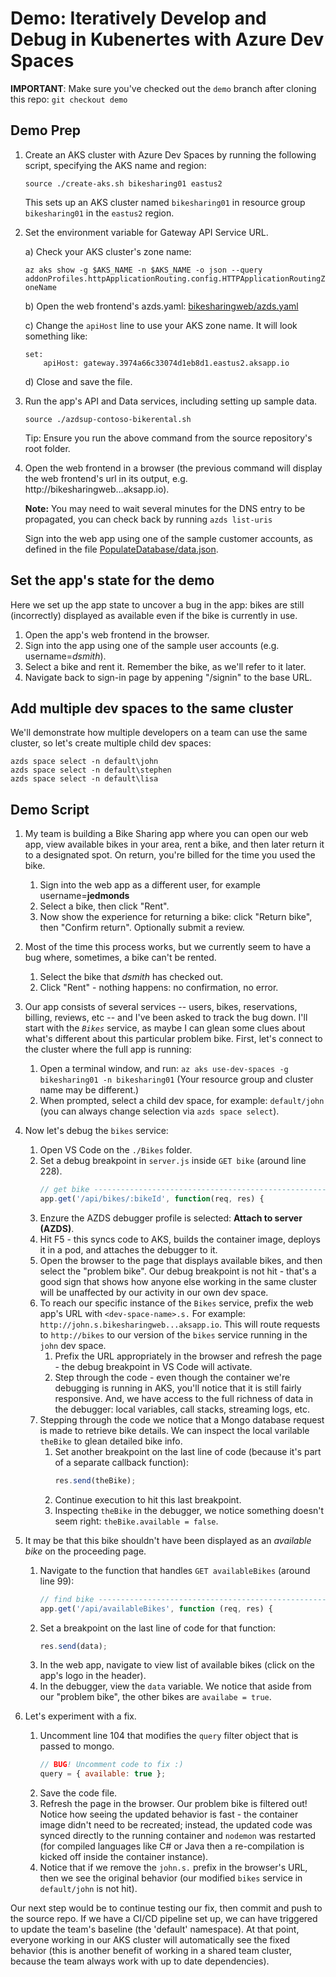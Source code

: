 # Demo: Iteratively Develop and Debug in Kubenertes with Azure Dev Spaces

**IMPORTANT**: Make sure you've checked out the `demo` branch after cloning this repo: `git checkout demo`

## Demo Prep

1. Create an AKS cluster with Azure Dev Spaces by running the following script, specifying the AKS name and region:
    
    ```
    source ./create-aks.sh bikesharing01 eastus2
    ```

    This sets up an AKS cluster named `bikesharing01` in resource group `bikesharing01` in the `eastus2` region.

2. Set the environment variable for Gateway API Service URL.

    a) Check your AKS cluster's zone name: 
    
    `az aks show -g $AKS_NAME -n $AKS_NAME -o json --query addonProfiles.httpApplicationRouting.config.HTTPApplicationRoutingZoneName`

    b) Open the web frontend's azds.yaml: [bikesharingweb/azds.yaml](bikesharingweb/azds.yaml)

    c) Change the `apiHost` line to use your AKS zone name. It will look something like:
        
    ```
    set:
        apiHost: gateway.3974a66c33074d1eb8d1.eastus2.aksapp.io
    ```
    d) Close and save the file.

3. Run the app's API and Data services, including setting up sample data.

    ```
    source ./azdsup-contoso-bikerental.sh
    ``` 
    Tip: Ensure you run the above command from the source repository's root folder.

4. Open the web frontend in a browser (the previous command will display the web frontend's url in its output, e.g. http://bikesharingweb...aksapp.io). 

    **Note:** You may need to wait several minutes for the DNS entry to be propagated, you can check back by running `azds list-uris`

    Sign into the web app using one of the sample customer accounts, as defined in the file [PopulateDatabase/data.json](PopulateDatabase/data.json).


## Set the app's state for the demo
Here we set up the app state to uncover a bug in the app: bikes are still (incorrectly) displayed as available even if the bike is currently in use.
1. Open the app's web frontend in the browser.
1. Sign into the app using one of the sample user accounts (e.g. username=*dsmith*).
1. Select a bike and rent it. Remember the bike, as we'll refer to it later.
1. Navigate back to sign-in page by appening "/signin" to the base URL.

## Add multiple dev spaces to the same cluster
We'll demonstrate how multiple developers on a team can use the same cluster, so let's create multiple child dev spaces:
```
azds space select -n default\john
azds space select -n default\stephen
azds space select -n default\lisa
```

## Demo Script
 
1. My team is building a Bike Sharing app where you can open our web app, view available bikes in your area, rent a bike, and then later return it to a designated spot. On return, you're billed for the time you used the bike.
    1. Sign into the web app as a different user, for example username=**jedmonds**
    1. Select a bike, then click "Rent".
    1. Now show the experience for returning a bike: click "Return bike", then "Confirm return". Optionally submit a review.
1. Most of the time this process works, but we currently seem to have a bug where, sometimes, a bike can't be rented.
    1. Select the bike that *dsmith* has checked out.
    1. Click "Rent" - nothing happens: no confirmation, no error.
1. Our app consists of several services -- users, bikes, reservations, billing, reviews, etc -- and I've been asked to track the bug down. I'll start with the *`Bikes`* service, as maybe I can glean some clues about what's different about this particular problem bike. First, let's connect to the cluster where the full app is running:
    1. Open a terminal window, and run: `az aks use-dev-spaces -g bikesharing01 -n bikesharing01` (Your resource group and cluster name may be different.)
    1. When prompted, select a child dev space, for example: `default/john` (you can always change selection via `azds space select`).
    
1. Now let's debug the `bikes` service:
    1. Open VS Code on the `./Bikes` folder.
    1. Set a debug breakpoint in `server.js` inside `GET bike` (around line 228).
        ``` javascript
        // get bike ------------------------------------------------------------
        app.get('/api/bikes/:bikeId', function(req, res) {
        ```
    1. Enzure the AZDS debugger profile is selected: **Attach to server (AZDS)**.
    1. Hit F5 - this syncs code to AKS, builds the container image, deploys it in a pod, and attaches the debugger to it.
    1. Open the browser to the page that displays available bikes, and then select the "problem bike". Our debug breakpoint is not hit - that's a good sign that shows how anyone else working in the same cluster will be unaffected by our activity in our own dev space. 
    1. To reach our specific instance of the `Bikes` service, prefix the web app's URL  with `<dev-space-name>.s.` For example: `http://john.s.bikesharingweb...aksapp.io`. This will route requests to `http://bikes` to our version of the `bikes` service running in the `john` dev space.
        1. Prefix the URL appropriately in the browser and refresh the page - the debug breakpoint in VS Code will activate.
        1. Step through the code - even though the container we're debugging is running in AKS, you'll notice that it is still fairly responsive. And, we have access to the full richness of data in the debugger: local variables, call stacks, streaming logs, etc.
    1. Stepping through the code we notice that a Mongo database request is made to retrieve bike details. We can inspect the local varilable `theBike` to glean detailed bike info.
        1. Set another breakpoint on the last line of code (because it's part of a separate callback function):
            ``` javascript
            res.send(theBike);
            ```
        1. Continue execution to hit this last breakpoint. 
        1. Inspecting `theBike` in the debugger, we notice something doesn't seem right: `theBike.available = false`. 
1. It may be that this bike shouldn't have been displayed as an *available bike* on the proceeding page.
    1. Navigate to the function that handles `GET availableBikes` (around line 99):
        ``` javascript
        // find bike ------------------------------------------------------------
        app.get('/api/availableBikes', function (req, res) {
        ```
    1. Set a breakpoint on the last line of code for that function:
        ``` javascript
        res.send(data);
        ```
    1. In the web app, navigate to view list of available bikes (click on the app's logo in the header).
    1. In the debugger, view the `data` variable. We notice that aside from our "problem bike", the other bikes are `availabe = true`.
1. Let's experiment with a fix. 
    1. Uncomment line 104 that modifies the `query` filter object that is passed to mongo. 
        ``` javascript
        // BUG! Uncomment code to fix :)
        query = { available: true };
        ```
    1. Save the code file.
    1. Refresh the page in the browser. Our problem bike is filtered out! Notice how seeing the updated behavior is fast - the container image didn't need to be recreated; instead, the updated code was synced directly to the running container and `nodemon` was restarted (for compiled languages like C# or Java then a re-compilation is kicked off inside the container instance).
    1. Notice that if we remove the `john.s.` prefix in the browser's URL, then we see the original behavior (our modified `bikes` service in `default/john` is not hit).

Our next step would be to continue testing our fix, then commit and push to the source repo. If we have a CI/CD pipeline set up, we can have triggered to update the team's baseline (the 'default' namespace). At that point, everyone working in our AKS cluster will automatically see the fixed behavior (this is another benefit of working in a shared team cluster, because the team always work with up to date dependencies).
